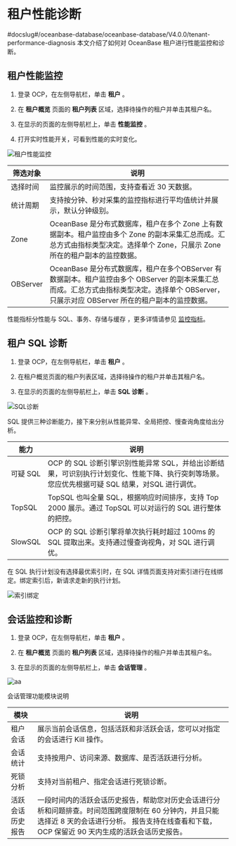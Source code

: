 租户性能诊断 
===========================
#docslug#/oceanbase-database/oceanbase-database/V4.0.0/tenant-performance-diagnosis
本文介绍了如何对 OceanBase 租户进行性能监控和诊断。

租户性能监控 
---------------------------

1. 登录 OCP，在左侧导航栏，单击 **租户** 。

   

2. 在 **租户概览** 页面的 **租户列表** 区域，选择待操作的租户并单击其租户名。

   

3. 在显示的页面的左侧导航栏上，单击 **性能监控** 。

   

4. 打开实时性能开关，可看到性能的实时变化。

   




![租户性能监控](https://help-static-aliyun-doc.aliyuncs.com/assets/img/zh-CN/4629721461/p347203.png)


|   筛选对象   |                                                           说明                                                            |
|----------|-------------------------------------------------------------------------------------------------------------------------|
| 选择时间     | 监控展示的时间范围，支持查看近 30 天数据。                                                                                                 |
| 统计周期     | 支持按分钟、秒对采集的监控指标进行平均值统计并展示，默认分钟级别。                                                                                       |
| Zone     | OceanBase 是分布式数据库，租户在多个 Zone 上有数据副本。租户监控由多个 Zone 的副本采集汇总而成。汇总方式由指标类型决定。选择单个 Zone，只展示 Zone 所在的租户副本的监控数据。                 |
| OBServer | OceanBase 是分布式数据库，租户在多个OBServer 有数据副本。租户监控由多个 OBServer 的副本采集汇总而成。汇总方式由指标类型决定。选择单个 OBServer，只展示对应 OBServer 所在的租户副本的监控数据。 |



性能指标分性能与 SQL、事务、存储与缓存 ，更多详情请参见 [监控指标](https://www.oceanbase.com/docs/oceanbase-cloud-platform/oceanbase-cloud-platform/V3.1.2/pmt1bh)。

租户 SQL 诊断 
------------------------------

1. 登录 OCP，在左侧导航栏，单击 **租户** 。

   

2. 在租户概览页面的租户列表区域，选择待操作的租户并单击其租户名。

   

3. 在显示的页面的左侧导航栏上，单击 **SQL 诊断** 。

   




![SQL诊断](https://help-static-aliyun-doc.aliyuncs.com/assets/img/zh-CN/5629721461/p347207.png)

SQL 提供三种诊断能力，接下来分别从性能异常、全局把控、慢查询角度给出分析。


|   能力    |                                         说明                                         |
|---------|------------------------------------------------------------------------------------|
| 可疑 SQL  | OCP 的 SQL 诊断引擎识别性能异常 SQL，并给出诊断结果，可识别执行计划变化、性能下降、执行突刺等场景。您应优先根据可疑 SQL 结果，对SQL 进行调优。 |
| TopSQL  | TopSQL 也叫全量 SQL，根据响应时间排序，支持 Top 2000 展示。通过 TopSQL 可以对运行的 SQL 进行整体的把控。              |
| SlowSQL | OCP 的 SQL 诊断引擎将单次执行耗时超过 100ms 的 SQL 提取出来。支持通过慢查询视角，对 SQL 进行调优。                     |



在 SQL 执行计划没有选择最优索引时，在 SQL 详情页面支持对索引进行在线绑定。绑定索引后，新请求走新的执行计划。

![索引绑定](https://help-static-aliyun-doc.aliyuncs.com/assets/img/zh-CN/5629721461/p347420.png)

会话监控和诊断 
----------------------------

1. 登录 OCP，在左侧导航栏，单击 **租户** 。

   

2. 在 **租户概览** 页面的 **租户列表** 区域，选择待操作的租户并单击其租户名。

   

3. 在显示的页面的左侧导航栏上，单击 **会话管理** 。

   




![aa](https://help-static-aliyun-doc.aliyuncs.com/assets/img/zh-CN/5629721461/p374560.png)

会话管理功能模块说明


|    模块    |                                                             说明                                                              |
|----------|-----------------------------------------------------------------------------------------------------------------------------|
| 租户会话     | 展示当前会话信息，包括活跃和非活跃会话，您可以对指定的会话进行 Kill 操作。                                                                                    |
| 会话统计     | 支持按用户、访问来源、数据库、是否活跃进行分析。                                                                                                    |
| 死锁分析     | 支持对当前租户、指定会话进行死锁诊断。                                                                                                         |
| 活跃会话历史报告 | 一段时间内的活跃会话历史报告，帮助您对历史会话进行分析和问题排查。时间范围跨度限制在 60 分钟内，并且只能选择近 8 天的会话进行分析。 报告支持在线查看和下载，OCP 保留近 90 天内生成的活跃会话历史报告。 |



